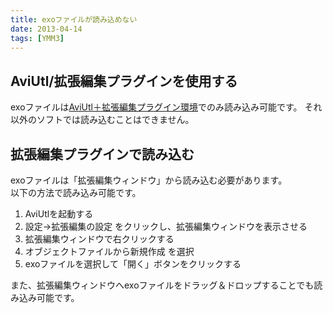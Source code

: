 ```yaml
---
title: exoファイルが読み込めない
date: 2013-04-14
tags: [YMM3]
---
```

## AviUtl/拡張編集プラグインを使用する
exoファイルは[AviUtl＋拡張編集プラグイン環境](./h2013419141843315.md)でのみ読み込み可能です。
それ以外のソフトでは読み込むことはできません。

## 拡張編集プラグインで読み込む
exoファイルは「拡張編集ウィンドウ」から読み込む必要があります。  
以下の方法で読み込み可能です。

1. AviUtlを起動する
1. 設定→拡張編集の設定 をクリックし、拡張編集ウィンドウを表示させる
1. 拡張編集ウィンドウで右クリックする
1. オブジェクトファイルから新規作成 を選択
1. exoファイルを選択して「開く」ボタンをクリックする

また、拡張編集ウィンドウへexoファイルをドラッグ＆ドロップすることでも読み込み可能です。